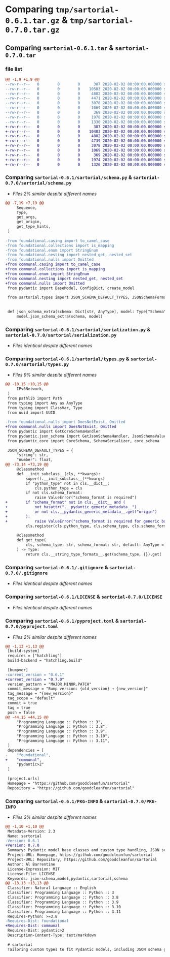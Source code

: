 # Comparing `tmp/sartorial-0.6.1.tar.gz` & `tmp/sartorial-0.7.0.tar.gz`

## Comparing `sartorial-0.6.1.tar` & `sartorial-0.7.0.tar`

### file list

```diff
@@ -1,9 +1,9 @@
--rw-r--r--   0        0        0      387 2020-02-02 00:00:00.000000 sartorial-0.6.1/sartorial/__init__.py
--rw-r--r--   0        0        0    10503 2020-02-02 00:00:00.000000 sartorial-0.6.1/sartorial/schema.py
--rw-r--r--   0        0        0     4802 2020-02-02 00:00:00.000000 sartorial-0.6.1/sartorial/serialization.py
--rw-r--r--   0        0        0     4471 2020-02-02 00:00:00.000000 sartorial-0.6.1/sartorial/types.py
--rw-r--r--   0        0        0     3078 2020-02-02 00:00:00.000000 sartorial-0.6.1/.gitignore
--rw-r--r--   0        0        0     1069 2020-02-02 00:00:00.000000 sartorial-0.6.1/LICENSE
--rw-r--r--   0        0        0      369 2020-02-02 00:00:00.000000 sartorial-0.6.1/README.md
--rw-r--r--   0        0        0     1978 2020-02-02 00:00:00.000000 sartorial-0.6.1/pyproject.toml
--rw-r--r--   0        0        0     1330 2020-02-02 00:00:00.000000 sartorial-0.6.1/PKG-INFO
+-rw-r--r--   0        0        0      387 2020-02-02 00:00:00.000000 sartorial-0.7.0/sartorial/__init__.py
+-rw-r--r--   0        0        0    10483 2020-02-02 00:00:00.000000 sartorial-0.7.0/sartorial/schema.py
+-rw-r--r--   0        0        0     4802 2020-02-02 00:00:00.000000 sartorial-0.7.0/sartorial/serialization.py
+-rw-r--r--   0        0        0     4739 2020-02-02 00:00:00.000000 sartorial-0.7.0/sartorial/types.py
+-rw-r--r--   0        0        0     3078 2020-02-02 00:00:00.000000 sartorial-0.7.0/.gitignore
+-rw-r--r--   0        0        0     1069 2020-02-02 00:00:00.000000 sartorial-0.7.0/LICENSE
+-rw-r--r--   0        0        0      369 2020-02-02 00:00:00.000000 sartorial-0.7.0/README.md
+-rw-r--r--   0        0        0     1974 2020-02-02 00:00:00.000000 sartorial-0.7.0/pyproject.toml
+-rw-r--r--   0        0        0     1326 2020-02-02 00:00:00.000000 sartorial-0.7.0/PKG-INFO
```

### Comparing `sartorial-0.6.1/sartorial/schema.py` & `sartorial-0.7.0/sartorial/schema.py`

 * *Files 2% similar despite different names*

```diff
@@ -7,19 +7,19 @@
     Sequence,
     Type,
     get_args,
     get_origin,
     get_type_hints,
 )
 
-from foundational.casing import to_camel_case
-from foundational.collections import is_mapping
-from foundational.enum import StringEnum
-from foundational.nesting import nested_get, nested_set
-from foundational.nulls import Omitted
+from communal.casing import to_camel_case
+from communal.collections import is_mapping
+from communal.enum import StringEnum
+from communal.nesting import nested_get, nested_set
+from communal.nulls import Omitted
 from pydantic import BaseModel, ConfigDict, create_model
 
 from sartorial.types import JSON_SCHEMA_DEFAULT_TYPES, JSONSchemaFormatted
 
 
 def json_schema_extra(schema: Dict[str, AnyType], model: Type["Schema"]) -> None:
     model.json_schema_extra(schema, model)
```

### Comparing `sartorial-0.6.1/sartorial/serialization.py` & `sartorial-0.7.0/sartorial/serialization.py`

 * *Files identical despite different names*

### Comparing `sartorial-0.6.1/sartorial/types.py` & `sartorial-0.7.0/sartorial/types.py`

 * *Files 9% similar despite different names*

```diff
@@ -10,15 +10,15 @@
     IPv6Network,
 )
 from pathlib import Path
 from typing import Any as AnyType
 from typing import ClassVar, Type
 from uuid import UUID
 
-from foundational.nulls import DoesNotExist, Omitted
+from communal.nulls import DoesNotExist, Omitted
 from pydantic import GetCoreSchemaHandler
 from pydantic.json_schema import GetJsonSchemaHandler, JsonSchemaValue
 from pydantic_core import CoreSchema, SchemaSerializer, core_schema
 
 JSON_SCHEMA_DEFAULT_TYPES = {
     "string": str,
     "number": float,
@@ -73,14 +73,19 @@
     @classmethod
     def __init_subclass__(cls, **kwargs):
         super().__init_subclass__(**kwargs)
         if "python_type" not in cls.__dict__:
             cls.python_type = cls
         if not cls.schema_format:
             raise ValueError("schema_format is required")
+        if "schema_format" not in cls.__dict__ and (
+            not hasattr(".__pydantic_generic_metadata__")
+            or not cls.__pydantic_generic_metadata__.get("origin")
+        ):
+            raise ValueError("schema_format is required for generic base classes")
         cls.register(cls.python_type, cls.schema_type, cls.schema_format)
 
     @classmethod
     def get_type(
         cls, schema_type: str, schema_format: str, default: AnyType = DoesNotExist
     ) -> Type:
         return cls.__string_type_formats__.get(schema_type, {}).get(
```

### Comparing `sartorial-0.6.1/.gitignore` & `sartorial-0.7.0/.gitignore`

 * *Files identical despite different names*

### Comparing `sartorial-0.6.1/LICENSE` & `sartorial-0.7.0/LICENSE`

 * *Files identical despite different names*

### Comparing `sartorial-0.6.1/pyproject.toml` & `sartorial-0.7.0/pyproject.toml`

 * *Files 2% similar despite different names*

```diff
@@ -1,13 +1,13 @@
 [build-system]
 requires = ["hatchling"]
 build-backend = "hatchling.build"
 
 [bumpver]
-current_version = "0.6.1"
+current_version = "0.7.0"
 version_pattern = "MAJOR.MINOR.PATCH"
 commit_message = "Bump version: {old_version} → {new_version}"
 tag_message = "{new_version}"
 tag_scope = "default"
 commit = true
 tag = true
 push = false
@@ -44,15 +44,15 @@
     "Programming Language :: Python :: 3",
     "Programming Language :: Python :: 3.8",
     "Programming Language :: Python :: 3.9",
     "Programming Language :: Python :: 3.10",
     "Programming Language :: Python :: 3.11",
 ]
 dependencies = [
-    "foundational",
+    "communal",
     "pydantic>2"
 ]
 
 [project.urls]
 Homepage = "https://github.com/goodcleanfun/sartorial"
 Repository = "https://github.com/goodcleanfun/sartorial"
```

### Comparing `sartorial-0.6.1/PKG-INFO` & `sartorial-0.7.0/PKG-INFO`

 * *Files 3% similar despite different names*

```diff
@@ -1,10 +1,10 @@
 Metadata-Version: 2.3
 Name: sartorial
-Version: 0.6.1
+Version: 0.7.0
 Summary: Pydantic model base classes and custom type handling, JSON schema generation, etc. covering a variety of common scenarios without much config
 Project-URL: Homepage, https://github.com/goodcleanfun/sartorial
 Project-URL: Repository, https://github.com/goodcleanfun/sartorial
 Author: Al Barrentine
 License-Expression: MIT
 License-File: LICENSE
 Keywords: json-schema,model,pydantic,sartorial,schema
@@ -13,13 +13,13 @@
 Classifier: Natural Language :: English
 Classifier: Programming Language :: Python :: 3
 Classifier: Programming Language :: Python :: 3.8
 Classifier: Programming Language :: Python :: 3.9
 Classifier: Programming Language :: Python :: 3.10
 Classifier: Programming Language :: Python :: 3.11
 Requires-Python: >=3.8
-Requires-Dist: foundational
+Requires-Dist: communal
 Requires-Dist: pydantic>2
 Description-Content-Type: text/markdown
 
 # sartorial
 Tailoring custom types to fit Pydantic models, including JSON schema generation and on-the-fly model generation with custom types using JSON Schema's "format" key, allowing lossless serialization/deserialiation of arbitrary models. Contains simple JSON encoding/decoding for most types and the ability to specify them for new types with an interface mixin.
```

